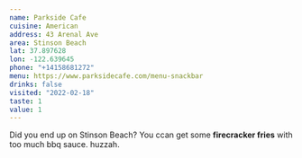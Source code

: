 ```yaml
---
name: Parkside Cafe
cuisine: American
address: 43 Arenal Ave
area: Stinson Beach
lat: 37.897628
lon: -122.639645
phone: "+14158681272"
menu: https://www.parksidecafe.com/menu-snackbar
drinks: false
visited: "2022-02-18"
taste: 1
value: 1
---
```


Did you end up on Stinson Beach? You ccan get some **firecracker fries** with too much bbq sauce. huzzah.
